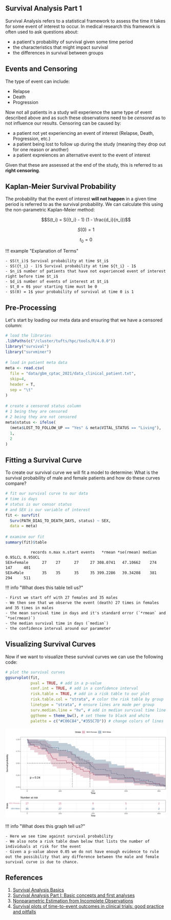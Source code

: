 ## Survival Analysis Part 1

Survival Analysis refers to a statistical framework to assess the time it takes for some event of interest to occur. In medical research this framework
is often used to ask questions about:

- a patient's probability of survival given some time period
- the characteristics that might impact survival
- the differences in survival between groups

## Events and Censoring

The type of event can include:

- Relapse
- Death 
- Progression

Now not all patients in a study will experience the same type of event described above and as such these observations need to be *censored* as to not 
influence our results. Censoring can be caused by:

- a patient not yet experiencing an event of interest (Relapse, Death, Progression, etc.)
- a patient being lost to follow up during the study (meaning they drop out for one reason or another)
- a patient expreiences an alternative event to the event of interest

Given that these are assessed at the end of the study, this is referred to as **right censoring**.

## Kaplan-Meier Survival Probability

The probability that the event of interest **will not happen** in a given time period is referred to as the survival probability. We can calculate this
using the non-parametric Kaplan-Meier method:

$$S(t_i) = S({t_i} - 1) (1 - \frac{d_i}{n_i})$$

$$S(0) = 1$$

$$t_0 = 0$$

!!! example "Explanation of Terms"

    - $S(t_i)$ Survival probability at time $t_i$
    - $S({t_i} - 1)$ Survival probability at time ${t_i} - 1$
    - $n_i$ number of patients that have not experienced event of interest right before time $t_i$
    - $d_i$ number of events of interest at $t_i$
    - $t_0 = 0$ your starting time must be 0
    - $S(0) = 1$ your probability of survival at time 0 is 1 
    
## Pre-Processing

Let's start by loading our meta data and ensuring that we have a censored column:

```R
# load the libraries
.libPaths(c("/cluster/tufts/hpc/tools/R/4.0.0"))
library("survival")
library("survminer")

# load in patient meta data
meta <- read.csv(
  file = "data/gbm_cptac_2021/data_clinical_patient.txt",
  skip=4,
  header = T,
  sep = "\t"
)

# create a censored status column
# 1 being they are censored
# 2 being they are not censored
meta$status <- ifelse(
  (meta$LOST_TO_FOLLOW_UP == "Yes" & meta$VITAL_STATUS == "Living"),
  1,
  2
)

```

## Fitting a Survival Curve

To create our survival curve we will fit a model to determine: What is the survival probability of male and female patients and how do these curves compare?

```R
# fit our survival curve to our data
# time is days
# status is our censor status
# and SEX is our variable of interest
fit <- survfit(
  Surv(PATH_DIAG_TO_DEATH_DAYS, status) ~ SEX,
  data = meta)

# examine our fit
summary(fit)$table
```

```
           records n.max n.start events   *rmean *se(rmean) median 0.95LCL 0.95UCL
SEX=Female      27    27      27     27 308.0741   47.10662    274     147     401
SEX=Male        35    35      35     35 399.2286   39.34208    381     294     511
```

!!! info "What does this table tell us?"

    - First we start off with 27 females and 35 males
    - We then see that we observe the event (death) 27 times in females and 35 times in males
    - the mean survival time in days and it's standard error (`*rmean` and `*se(rmean)`)
    - the median survival time in days (`median`)
    - the confidence interval around our parameter

## Visualizing Survival Curves 

Now if we want to visualize these survival curves we can use the following code:

```R
# plot the survival curves
ggsurvplot(fit,
           pval = TRUE, # add in a p-value
           conf.int = TRUE, # add in a confidence interval
           risk.table = TRUE, # add in a risk table to our plot
           risk.table.col = "strata", # color the risk table by group
           linetype = "strata", # ensure lines are made per group
           surv.median.line = "hv", # add in median survival time line
           ggtheme = theme_bw(), # set theme to black and white
           palette = c("#C06C84","#355C7D")) # change colors of lines
```

![](images/surv-curve-sex.png)

!!! info "What does this graph tell us?"

    - Here we see time against survival probability
    - We also note a risk table down below that lists the number of individuals at risk for the event
    - Given a p-value above 0.05 we do not have enough evidence to rule out the possibility that any difference between the male and female survival curve is due to chance. 
    
    
## 


## References

1. [Survival Analysis Basics](http://www.sthda.com/english/wiki/survival-analysis-basics)
2. [Survival Analysis Part I: Basic concepts and first analyses](https://www.nature.com/articles/6601118)
3. [Nonparametric Estimation from Incomplete Observations](https://www.jstor.org/stable/2281868#metadata_info_tab_contents)
4. [Survival plots of time-to-event outcomes in clinical trials: good practice and pitfalls](https://www.sciencedirect.com/science/article/pii/S014067360208594X?via%3Dihub)
